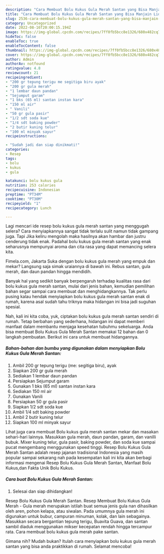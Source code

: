 ```yaml
---
description: "Cara Membuat Bolu Kukus Gula Merah Santan yang Bisa Manjain Lidah, Buat Buka Puasa Sempurna"
title: "Cara Membuat Bolu Kukus Gula Merah Santan yang Bisa Manjain Lidah, Buat Buka Puasa Sempurna"
slug: 2536-cara-membuat-bolu-kukus-gula-merah-santan-yang-bisa-manjain-lidah-buat-buka-puasa-sempurna
category: Uncategorized
date: 2022-08-16T20:00:15.194Z
image: https://img-global.cpcdn.com/recipes/7ff0fb5bcc8e1326/680x482cq70/bolu-kukus-gula-merah-santan-foto-resep-utama.jpg
hideToc: false
enableToc: true
enableTocContent: false
thumbnail: https://img-global.cpcdn.com/recipes/7ff0fb5bcc8e1326/680x482cq70/bolu-kukus-gula-merah-santan-foto-resep-utama.jpg
cover: https://img-global.cpcdn.com/recipes/7ff0fb5bcc8e1326/680x482cq70/bolu-kukus-gula-merah-santan-foto-resep-utama.jpg
author: Admin
authorAv: notfound
ratingvalue: 4.8
reviewcount: 21
recipeingredient:
- "200 gr tepung terigu me segitiga biru ayak"
- "200 gr gula merah"
- "1 lembar daun pandan"
- "Sejumput garam"
- "1 bks (65 ml) santan instan kara"
- "150 ml air"
- " Vanili"
- "50 gr gula pasir"
- "1/2 sdt soda kue"
- "1/4 sdt baking powder"
- "2 butir kuning telur"
- "100 ml minyak sayur"
recipeinstructions:

- "Sudah jadi dan siap dinikmati!"
categories:
- Resep
tags:
- bolu
- kukus
- gula

katakunci: bolu kukus gula 
nutrition: 253 calories
recipecuisine: Indonesian
preptime: "PT34M"
cooktime: "PT30M"
recipeyield: "1"
recipecategory: Lunch

---
```



Lagi mencari ide resep bolu kukus gula merah santan yang menggugah selera? Cara menyiapkannya sangat tidak terlalu sulit namun tidak gampang juga. Tapi Jika keliru mengolah maka hasilnya akan hambar dan justru cenderung tidak enak. Padahal bolu kukus gula merah santan yang enak seharusnya mempunyai aroma dan cita rasa yang dapat memancing selera kita.


Fimela.com, Jakarta Suka dengan bolu kukus gula merah yang empuk dan mekar? Langsung saja simak uraiannya di bawah ini. Rebus santan, gula merah, dan daun pandan hingga mendidih.

Banyak hal yang sedikit banyak berpengaruh terhadap kualitas rasa dari bolu kukus gula merah santan, mulai dari jenis bahan, kemudian pemilihan bahan segar sampai cara membuat dan menghidangkannya. Tak perlu pusing kalau hendak menyiapkan bolu kukus gula merah santan enak di rumah, karena asal sudah tahu triknya maka hidangan ini bisa jadi suguhan spesial.


Nah, kali ini kita coba, yuk, ciptakan bolu kukus gula merah santan sendiri di rumah. Tetap berbahan yang sederhana, hidangan ini dapat memberi manfaat dalam membantu menjaga kesehatan tubuhmu sekeluarga. Anda bisa membuat Bolu Kukus Gula Merah Santan memakai 12 bahan dan 0 langkah pembuatan. Berikut ini cara untuk membuat hidangannya.

<!--inarticleads1-->

##### Bahan-bahan dan bumbu yang digunakan dalam menyiapkan Bolu Kukus Gula Merah Santan:

1. Ambil 200 gr tepung terigu (me: segitiga biru), ayak
1. Siapkan 200 gr gula merah
1. Sediakan 1 lembar daun pandan
1. Persiapkan Sejumput garam
1. Gunakan 1 bks (65 ml) santan instan kara
1. Sediakan 150 ml air
1. Gunakan  Vanili
1. Persiapkan 50 gr gula pasir
1. Siapkan 1/2 sdt soda kue
1. Ambil 1/4 sdt baking powder
1. Ambil 2 butir kuning telur
1. Siapkan 100 ml minyak sayur


Lihat juga cara membuat Bolu kukus gula merah santan mekar dan masakan sehari-hari lainnya. Masukkan gula merah, daun pandan, garam, dan vanilli bubuk. Mixer kuning telur, gula pasir, baking powder, dan soda kue sampai pucat mengembang menggunakan speed tinggi. Resep Bolu Kukus Gula Merah Santan adalah resep jajanan tradisional Indonesia yang masih popular sampai sekarang nah pada kesempatan kali ini kita akan berbagi informasi mengenai Resep Bolu Kukus Gula Merah Santan, Manfaat Bolu Kukus,dan Fakta Unik Bolu Kukus. 

<!--inarticleads2-->

##### Cara buat Bolu Kukus Gula Merah Santan:


1. Selesai dan siap dihidangkan!

Resep Bolu Kukus Gula Merah Santan. Resep Membuat Bolu Kukus Gula Merah - Gula merah merupakan istilah buat semua jenis gula nan dihasilkan oleh aren, pohon kelapa, atau siwalan. Pada umumnya gula merah ini digunakan untuk bubur, campuran minuman, kolak, dan lain sebagainya. Masukkan secara bergantian tepung terigu, Buavita Guava, dan santan sambil diaduk menggunakan mikser kecepatan rendah hingga tercampur rata. Cara membuat bolu kukus gula merah pake santan. 

Gimana nih? Mudah bukan? Itulah cara menyiapkan bolu kukus gula merah santan yang bisa anda praktikkan di rumah. Selamat mencoba!
